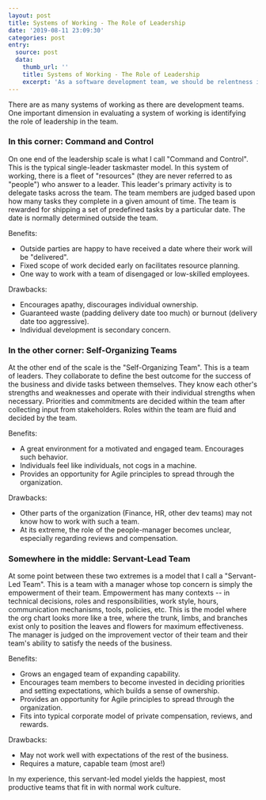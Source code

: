 ```yaml
---
layout: post
title: Systems of Working - The Role of Leadership
date: '2019-08-11 23:09:30'
categories: post
entry:
  source: post
  data:
    thumb_url: ''
    title: Systems of Working - The Role of Leadership
    excerpt: 'As a software development team, we should be relentness in our pursuit of efficiency. Not only in our algorithms, but more importantly in how our team gets work done. This document describes what I have learned in this area over the last 20 years.'
---
```

There are as many systems of working as there are development teams. One
important dimension in evaluating a system of working is identifying the role
of leadership in the team.

### In this corner: Command and Control
On one end of the leadership scale is what I call "Command and Control". This
is the typical single-leader taskmaster model. In this system of working, there
is a fleet of "resources" (they are never referred to as "people") who answer
to a leader. This leader's primary activity is to delegate tasks across the
team. The team members are judged based upon how many tasks they complete in a
given amount of time. The team is rewarded for shipping a set of predefined
tasks by a particular date. The date is normally determined outside the team.

Benefits:
* Outside parties are happy to have received a date where their work will be "delivered".
* Fixed scope of work decided early on facilitates resource planning.
* One way to work with a team of disengaged or low-skilled employees.

Drawbacks:
* Encourages apathy, discourages individual ownership.
* Guaranteed waste (padding delivery date too much) or burnout (delivery date too aggressive).
* Individual development is secondary concern.

### In the other corner: Self-Organizing Teams
At the other end of the scale is the "Self-Organizing Team". This is a team of
leaders. They collaborate to define the best outcome for the success of the
business and divide tasks between themselves. They know each other's strengths
and weaknesses and operate with their individual strengths when necessary. Priorities
and commitments are decided within the team after collecting input from stakeholders.
Roles within the team are fluid and decided by the team.

Benefits:
* A great environment for a motivated and engaged team. Encourages such behavior.
* Individuals feel like individuals, not cogs in a machine.
* Provides an opportunity for Agile principles to spread through the organization.

Drawbacks:
* Other parts of the organization (Finance, HR, other dev teams) may not know how to work with such a team.
* At its extreme, the role of the people-manager becomes unclear, especially regarding reviews and compensation.

### Somewhere in the middle: Servant-Lead Team
At some point between these two extremes is a model that I call a "Servant-Led
Team". This is a team with a manager whose top concern is simply the
empowerment of their team. Empowerment has many contexts -- in technical
decisions, roles and responsibilities, work style, hours, communication
mechanisms, tools, policies, etc. This is the model where the org chart looks
more like a tree, where the trunk, limbs, and branches exist only to position
the leaves and flowers for maximum effectiveness. The manager is judged on the
improvement vector of their team and their team's ability to satisfy the needs of the business.

Benefits:
* Grows an engaged team of expanding capability.
* Encourages team members to become invested in deciding priorities and setting expectations, which builds a sense of ownership.
* Provides an opportunity for Agile principles to spread through the organization.
* Fits into typical corporate model of private compensation, reviews, and rewards.

Drawbacks:
* May not work well with expectations of the rest of the business.
* Requires a mature, capable team (most are!)

In my experience, this servant-led model yields the happiest, most productive teams that fit in with normal work culture.
